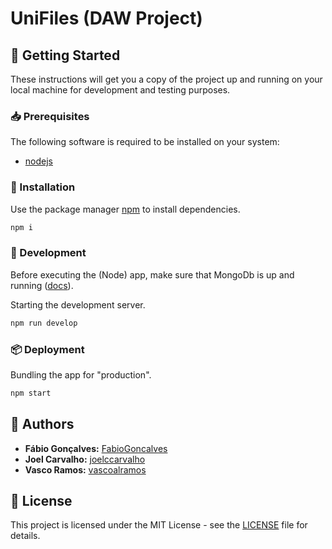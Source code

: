 # UniFiles (DAW Project)

## :rocket: Getting Started

These instructions will get you a copy of the project up and running on your local machine for development and testing purposes.

### :inbox_tray: Prerequisites

The following software is required to be installed on your system:

-   [nodejs](https://nodejs.org/en/download/)

### :wrench: Installation

Use the package manager [npm](https://www.npmjs.com/) to install dependencies.

```bash
npm i
```

### :hammer: Development

Before executing the (Node) app, make sure that MongoDb is up and running ([docs](https://docs.mongodb.com/manual/installation/)).

Starting the development server.

```bash
npm run develop
```

### :package: Deployment

Bundling the app for "production".

```bash
npm start
```

## :handshake: Authors

-   **Fábio Gonçalves:** [FabioGoncalves](https://github.com/FabioGoncalves)
-   **Joel Carvalho:** [joelccarvalho](https://github.com/joelccarvalho)
-   **Vasco Ramos:** [vascoalramos](https://vascoalramos.me)

## :memo: License

This project is licensed under the MIT License - see the [LICENSE](LICENSE) file for details.

